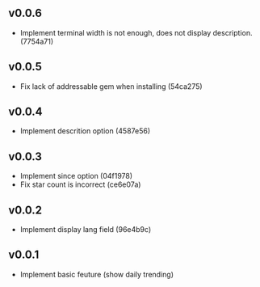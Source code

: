 ## v0.0.6

* Implement terminal width is not enough, does not display description. (7754a71)


## v0.0.5

* Fix lack of addressable gem when installing (54ca275)


## v0.0.4

* Implement descrition option (4587e56)

## v0.0.3

* Implement since option (04f1978)
* Fix star count is incorrect (ce6e07a)

## v0.0.2

* Implement display lang field (96e4b9c)

## v0.0.1

* Implement basic feuture (show daily trending)
